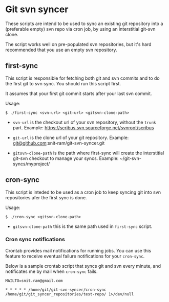 # Git svn syncer

These scripts are intend to be used to sync an existing git repository into a
(preferable empty) svn repo via cron job, by using an interstitial git-svn clone.

The script works well on pre-populated svn repositories, but it's hard
recommended that you use an empty svn repository.


## first-sync

This script is responsible for fetching both git and svn commits and to do the
first git to svn sync. You should run this script first.

It assumes that your first git commit starts after your last svn commit.

Usage:

    $ ./first-sync <svn-url> <git-url> <gitsvn-clone-path>


* `svn-url` is the checkout url of your svn repository, without the `trunk` part.
Example: https://scribus.svn.sourceforge.net/svnroot/scribus

* `git-url` is the clone url of your git repository.
Example: git@github.com:snit-ram/git-svn-syncer.git

* `gitsvn-clone-path` is the path where first-sync will create the interstitial
git-svn checkout to manage your syncs. Example: ~/git-svn-syncs/myproject/



## cron-sync

This script is inteded to be used as a cron job to keep syncing git into svn
repositories afer the first sync is done.

Usage:

    $ ./cron-sync <gitsvn-clone-path>


* `gitsvn-clone-path` this is the same path used in `first-sync` script.



### Cron sync notifications

Crontab provides mail notifications for running jobs. You can use this feature
to receive eventual failure notifications for your `cron-sync`.

Below is a sample crontab script that syncs git and svn every minute, and
notificates me by mail when `cron-sync` fails.

    MAILTO=snit.ram@gmail.com

    * * * * * /home/git/git-svn-syncer/cron-sync /home/git/git_syncer_repositories/test-repo/ 1>/dev/null

